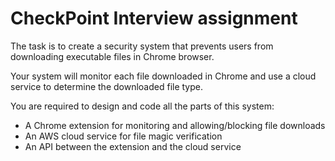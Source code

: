 # CheckPoint Interview assignment
The task is to create a security system that prevents users from downloading executable files in Chrome browser.

Your system will monitor each file downloaded in Chrome and use a cloud service to determine the downloaded file type.

You are required to design and code all the parts of this system:

- A Chrome extension for monitoring and allowing/blocking file downloads
- An AWS cloud service for file magic verification
- An API between the extension and the cloud service
